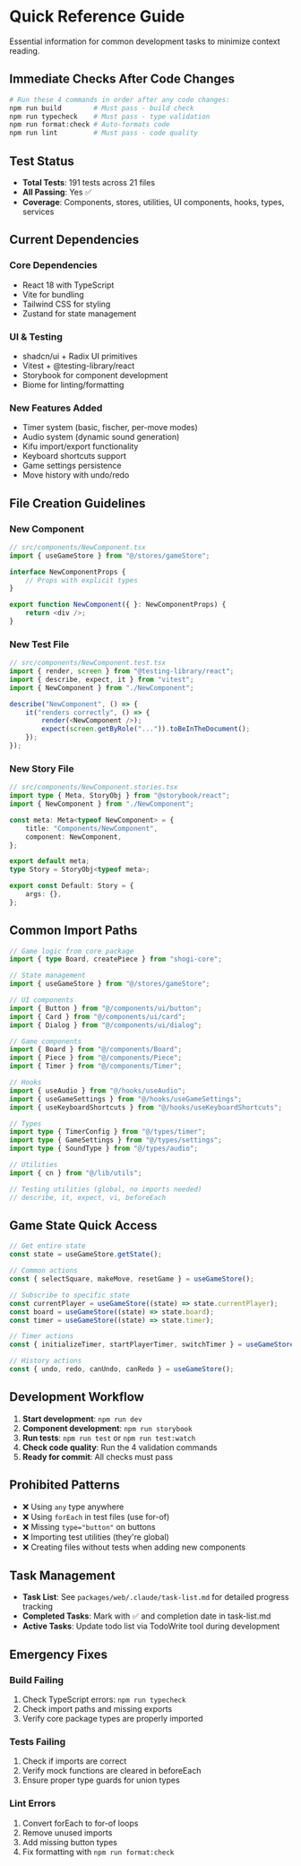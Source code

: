 # Quick Reference Guide

Essential information for common development tasks to minimize context reading.

## Immediate Checks After Code Changes

```bash
# Run these 4 commands in order after any code changes:
npm run build        # Must pass - build check
npm run typecheck    # Must pass - type validation
npm run format:check # Auto-formats code
npm run lint         # Must pass - code quality
```

## Test Status
- **Total Tests**: 191 tests across 21 files
- **All Passing**: Yes ✅
- **Coverage**: Components, stores, utilities, UI components, hooks, types, services

## Current Dependencies

### Core Dependencies
- React 18 with TypeScript
- Vite for bundling
- Tailwind CSS for styling
- Zustand for state management

### UI & Testing
- shadcn/ui + Radix UI primitives
- Vitest + @testing-library/react
- Storybook for component development
- Biome for linting/formatting

### New Features Added
- Timer system (basic, fischer, per-move modes)
- Audio system (dynamic sound generation)
- Kifu import/export functionality
- Keyboard shortcuts support
- Game settings persistence
- Move history with undo/redo

## File Creation Guidelines

### New Component
```typescript
// src/components/NewComponent.tsx
import { useGameStore } from "@/stores/gameStore";

interface NewComponentProps {
    // Props with explicit types
}

export function NewComponent({ }: NewComponentProps) {
    return <div />;
}
```

### New Test File
```typescript
// src/components/NewComponent.test.tsx
import { render, screen } from "@testing-library/react";
import { describe, expect, it } from "vitest";
import { NewComponent } from "./NewComponent";

describe("NewComponent", () => {
    it("renders correctly", () => {
        render(<NewComponent />);
        expect(screen.getByRole("...")).toBeInTheDocument();
    });
});
```

### New Story File
```typescript
// src/components/NewComponent.stories.tsx
import type { Meta, StoryObj } from "@storybook/react";
import { NewComponent } from "./NewComponent";

const meta: Meta<typeof NewComponent> = {
    title: "Components/NewComponent",
    component: NewComponent,
};

export default meta;
type Story = StoryObj<typeof meta>;

export const Default: Story = {
    args: {},
};
```

## Common Import Paths

```typescript
// Game logic from core package
import { type Board, createPiece } from "shogi-core";

// State management
import { useGameStore } from "@/stores/gameStore";

// UI components
import { Button } from "@/components/ui/button";
import { Card } from "@/components/ui/card";
import { Dialog } from "@/components/ui/dialog";

// Game components
import { Board } from "@/components/Board";
import { Piece } from "@/components/Piece";
import { Timer } from "@/components/Timer";

// Hooks
import { useAudio } from "@/hooks/useAudio";
import { useGameSettings } from "@/hooks/useGameSettings";
import { useKeyboardShortcuts } from "@/hooks/useKeyboardShortcuts";

// Types
import type { TimerConfig } from "@/types/timer";
import type { GameSettings } from "@/types/settings";
import type { SoundType } from "@/types/audio";

// Utilities
import { cn } from "@/lib/utils";

// Testing utilities (global, no imports needed)
// describe, it, expect, vi, beforeEach
```

## Game State Quick Access

```typescript
// Get entire state
const state = useGameStore.getState();

// Common actions
const { selectSquare, makeMove, resetGame } = useGameStore();

// Subscribe to specific state
const currentPlayer = useGameStore((state) => state.currentPlayer);
const board = useGameStore((state) => state.board);
const timer = useGameStore((state) => state.timer);

// Timer actions
const { initializeTimer, startPlayerTimer, switchTimer } = useGameStore();

// History actions
const { undo, redo, canUndo, canRedo } = useGameStore();
```

## Development Workflow

1. **Start development**: `npm run dev`
2. **Component development**: `npm run storybook`
3. **Run tests**: `npm run test` or `npm run test:watch`
4. **Check code quality**: Run the 4 validation commands
5. **Ready for commit**: All checks must pass

## Prohibited Patterns

- ❌ Using `any` type anywhere
- ❌ Using `forEach` in test files (use for-of)
- ❌ Missing `type="button"` on buttons
- ❌ Importing test utilities (they're global)
- ❌ Creating files without tests when adding new components

## Task Management

- **Task List**: See `packages/web/.claude/task-list.md` for detailed progress tracking
- **Completed Tasks**: Mark with ✅ and completion date in task-list.md
- **Active Tasks**: Update todo list via TodoWrite tool during development

## Emergency Fixes

### Build Failing
1. Check TypeScript errors: `npm run typecheck`
2. Check import paths and missing exports
3. Verify core package types are properly imported

### Tests Failing
1. Check if imports are correct
2. Verify mock functions are cleared in beforeEach
3. Ensure proper type guards for union types

### Lint Errors
1. Convert forEach to for-of loops
2. Remove unused imports
3. Add missing button types
4. Fix formatting with `npm run format:check`